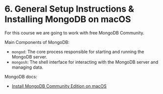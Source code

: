 # 6. General Setup Instructions & Installing MongoDB on macOS

For this course we are going to work with free MongoDB Community.

Main Components of MongoDB:

- `mongod`: The core process responsible for starting and running the MongoDB server.
- `mongosh`: The shell interface for interacting with the MongoDB server and managing data.

MongoDB docs:

- [Install MongoDB Community Edition on macOS](https://www.mongodb.com/docs/manual/tutorial/install-mongodb-on-os-x/)
